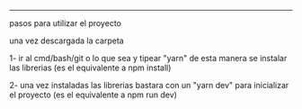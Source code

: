 --------
pasos para utilizar el proyecto

una vez descargada la carpeta

1- ir al cmd/bash/git o lo que sea y tipear "yarn" de esta manera se instalar las librerias (es el equivalente a npm install)
 
2- una vez instaladas las librerias bastara con un "yarn dev" para
inicializar el proyecto (es el equivalente a npm run dev)